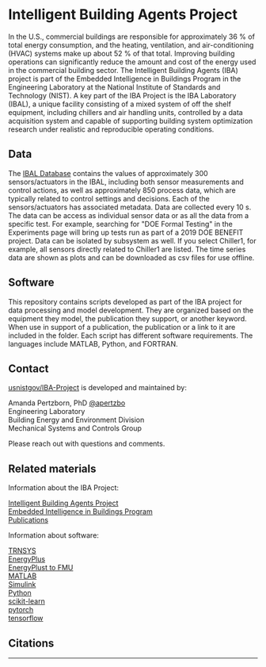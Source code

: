 # Intelligent Building Agents Project

In the U.S., commercial buildings are responsible for approximately 36 % of total energy consumption, 
and the heating, ventilation, and air-conditioning (HVAC) systems make up about 52 % of that total. 
Improving building operations can significantly reduce the amount and cost of the energy used in the 
commercial building sector. The Intelligent Building Agents (IBA) project is part of the Embedded Intelligence 
in Buildings Program in the Engineering Laboratory at the National Institute of Standards and Technology (NIST).
A key part of the IBA Project is the IBA Laboratory (IBAL), a unique facility consisting of a mixed system 
of off the shelf equipment, including chillers and air handling units, controlled by a data acquisition 
system and capable of supporting building system optimization research under realistic and reproducible 
operating conditions.

## Data
The [IBAL Database][ibal-db] contains the values of approximately 300 sensors/actuators in the IBAL, 
including both sensor measurements and control actions, as well as approximately 850 process data, 
which are typically related to control settings and decisions. Each of the sensors/actuators has 
associated metadata. Data are collected every 10 s. The data can be access as individual sensor data or as 
all the data from a specific test. For example, searching for "DOE Formal Testing" in the Experiments page will
bring up tests run as part of a 2019 DOE BENEFIT project. Data can be isolated by subsystem as well. If you select
Chiller1, for example, all sensors directly related to Chiller1 are listed. The time series data are shown 
as plots and can be downloaded as csv files for use offline.

## Software
This repository contains scripts developed as part of the IBA project for data processing and model development.
They are organized based on the equipment they model, the publication they support, or another keyword. When
use in support of a publication, the publication or a link to it are included in the folder. Each script has different 
software requirements. The languages include MATLAB, Python, and FORTRAN.

## Contact
[usnistgov/IBA-Project][gh-iba] is developed and maintained
by:

Amanda Pertzborn, PhD  [@apertzbo][apertzbo] <br> 
Engineering Laboratory<br>
Building Energy and Environment Division<br>
Mechanical Systems and Controls Group<br>

Please reach out with questions and comments.

## Related materials
Information about the IBA Project: 

[Intelligent Building Agents Project][iba] <br>
[Embedded Intelligence in Buildings Program][eib] <br>
[Publications][nist_bio] <br>

Information about software:

[TRNSYS][trnsys] <br>
[EnergyPlus][eplus] <br>
[EnergyPlust to FMU][eplusFMU] <br>
[MATLAB][matlab] <br>
[Simulink][simulink] <br>
[Python][python] <br>
[scikit-learn][scikit] <br>
[pytorch][pytorch] <br>
[tensorflow][tensorflow] <br>


## Citations



<!-- References -->
[ibal-db]: https://ibal.nist.gov
[apertzbo]: https://github.com/apertzbo
[iba]: https://nist.gov/el/energy-and-environment-division-73200/intelligent-buildings-agents-project
[eib]: https://www.nist.gov/programs-projects/embedded-intelligence-buildings-program
[nist_bio]: https://www.nist.gov/people/amanda-pertzborn
[trnsys]: https://www.trnsys.com/
[python]: https://www.python.org/
[scikit]: https://scikit-learn.org/stable/
[pytorch]: https://pytorch.org/
[tensorflow]: https://www.tensorflow.org/
[eplus]: https://energyplus.net/
[eplusFMU]: https://github.com/lbl-srg/EnergyplusToFMU
[matlab]: https://www.mathworks.com/
[simulink]: https://www.mathworks.com/products/simulink.html#:~:text=Simulink%20is%20a%20block%20diagram,and%20deploy%20without%20writing%20code.
[gh-iba]: https://github.com/usnistgov/IBA-Project

---


